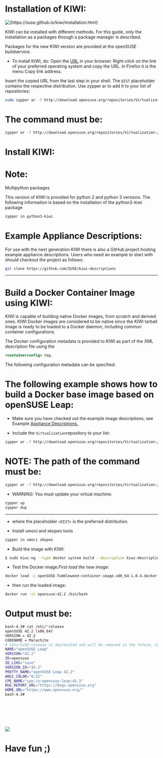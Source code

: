 # Installation of KIWI:
![(https://suse.github.io/kiwi/installation.html)](https://github.com/nu11secur1ty/Linux_Deployment_Administration_Hacks/blob/master/Docker/kiwi-logo.png)


KIWI can be installed with different methods. For this guide, only the installation as a packages through a package manager is described.

Packages for the new KIWI version are provided at the openSUSE buildservice.
- To install KIWI, do:
Open the [URL](http://download.opensuse.org/repositories/Virtualization:/Appliances:/Builder) in your browser.
Right-click on the link of your preferred operating system and copy the URL. In Firefox it is the menu Copy link address.

Insert the copied URL from the last step in your shell. The ```DIST``` placeholder contains the respective distribution. Use zypper ar to add it to your list of repositories:

```bash
sudo zypper ar -f http://download.opensuse.org/repositories/Virtualization:/Appliances:/Builder/<DIST>
```
# The command must be:
```bash
zypper ar -f http://download.opensuse.org/repositories/Virtualization:/Appliances:/Builder/openSUSE_Tumbleweed/ gashnik
```

# Install KIWI:
# Note:

Multipython packages

This version of KIWI is provided for python 2 and python 3 versions. The following information is based on the installation of the python3-kiwi package

```bash
zypper in python3-kiwi
```
# Example Appliance Descriptions:

For use with the next generation KIWI there is also a GitHub project hosting example appliance descriptions. Users who need an example to start with should checkout the project as follows:

```bash
git clone https://github.com/SUSE/kiwi-descriptions
```

------------------------------------------------------------------------------------------------------------------


# Build a Docker Container Image using KIWI:

KIWI is capable of building native Docker images, from scratch and derived ones. KIWI Docker images are considered to be native since the KIWI tarball image is ready to be loaded to a Docker daemon, including common container configurations.

The Docker configuration metadata is provided to KIWI as part of the XML description file using the
```xml
<containerconfig> tag.
```
The following configuration metadata can be specified:

# The following example shows how to build a Docker base image based on openSUSE Leap:

- Make sure you have checked out the example image descriptions, see Example [Appliance Descriptions.](https://suse.github.io/kiwi/installation.html#example-descriptions)

- Include the ```Virtualization```repository to your list:

```bash
zypper ar -f http://download.opensuse.org/repositories/Virtualization:/containers/<DIST>
```
# NOTE: The path of the command must be:
```bash
zypper ar -f http://download.opensuse.org/repositories/Virtualization:/containers/openSUSE_Tumbleweed/ tupunger
```
- WARNING: You must update your virtual machine:
```bash
zypper up
zypper dup
```


--------------------------------------------------------------------------------------------------

- where the placeholder ```<DIST>``` is the preferred distribution.

- Install umoci and skopeo tools

```bash
zypper in umoci skopeo
```
- Build the image with KIWI:

```bash
$ sudo kiwi-ng --type docker system build --description kiwi-descriptions/suse/x86_64/suse-tumbleweed-docker --target-dir /your/image
```
- Test the Docker image.<i>First load the new image</i>:

```bash 
docker load -i openSUSE-Tumbleweed-container-image.x86_64-1.0.4.docker.tar.xz
```
- then run the loaded image:

```bash
docker run -it opensuse:42.2 /bin/bash
```
# Output must be:

```bash
bash-4.3# cat /etc/*release
openSUSE 42.2 (x86_64)
VERSION = 42.2
CODENAME = Malachite
# /etc/SuSE-release is deprecated and will be removed in the future, use /etc/os-release instead
NAME="openSUSE Leap"
VERSION="42.2"
ID=opensuse
ID_LIKE="suse"
VERSION_ID="42.2"
PRETTY_NAME="openSUSE Leap 42.2"
ANSI_COLOR="0;32"
CPE_NAME="cpe:/o:opensuse:leap:42.2"
BUG_REPORT_URL="https://bugs.opensuse.org"
HOME_URL="https://www.opensuse.org/"
bash-4.3# 








```


![](https://github.com/nu11secur1ty/Linux_Deployment_Administration_Hacks/blob/master/Docker/Screenshot_20180509_131800.png)

# Have fun ;)

